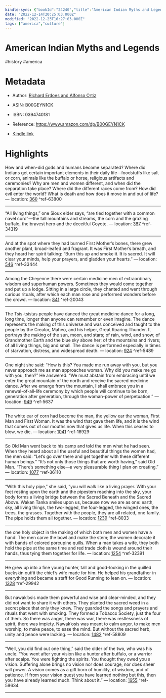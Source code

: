 ```yaml
---
kindle-sync: {"bookId":"24240","title":"American Indian Myths and Legends (The Pantheon Fairy Tale and Folklore Library)","author":"Richard Erdoes and Alfonso Ortiz","asin":"B00GEYN1CK","lastAnnotatedDate":"2021-10-11","bookImageUrl":"https://m.media-amazon.com/images/I/81Hq1qcjGbL._SY160.jpg","highlightsCount":13}
date: "2022-12-14T20:25:03.000Z"
modified: "2022-12-23T16:27:03.000Z"
tags: ["america","culture"]
---
```

# American Indian Myths and Legends

#history #america 

# Metadata

* Author: [Richard Erdoes and Alfonso Ortiz](https://www.amazon.com/Richard-Erdoes/e/B000AP6ZIG/ref=dp_byline_cont_ebooks_1)

* ASIN: B00GEYN1CK

* ISBN: 0394740181

* Reference: <https://www.amazon.com/dp/B00GEYN1CK>

* [Kindle link](kindle://book?action=open&asin=B00GEYN1CK)

# Highlights

How and when-did gods and humans become separated? Where did Indians get certain important elements in their daily life—foodstuffs like salt or corn, animals like the buffalo or horse, religious artifacts and ceremonies? Why are men and women different, and when did the separation take place? Where did the different races come from? How did evil enter the world? What is death and how does it move in and out of life? — location: [360](kindle://book?action=open&asin=B00GEYN1CK&location=360) ^ref-63800

---

“All living things,” one Sioux elder says, “are tied together with a common navel cord”—the tall mountains and streams, the corn and the grazing buffalo, the bravest hero and the deceitful Coyote. — location: [387](kindle://book?action=open&asin=B00GEYN1CK&location=387) ^ref-34319

---

And at the spot where they had burned First Mother’s bones, there grew another plant, broad-leafed and fragrant. It was First Mother’s breath, and they heard her spirit talking: “Burn this up and smoke it. It is sacred. It will clear your minds, help your prayers, and gladden your hearts.” — location: [546](kindle://book?action=open&asin=B00GEYN1CK&location=546) ^ref-33444

---

Among the Cheyenne there were certain medicine men of extraordinary wisdom and superhuman powers. Sometimes they would come together and put up a lodge. Sitting in a large circle, they chanted and went through curious rituals, after which each man rose and performed wonders before the crowd. — location: [841](kindle://book?action=open&asin=B00GEYN1CK&location=841) ^ref-20043

---

The Tsis-tsistas people have danced the great medicine dance for a long, long time, longer than anyone can remember or even imagine. The dance represents the making of this universe and was conceived and taught to the people by the Creator, Maheo, and his helper, Great Roaring Thunder. It portrays the making of the sun, moon, and stars; of rain, wind, and snow; of Grandmother Earth and the blue sky above her; of the mountains and rivers; of all living things, big and small. The dance is performed especially in times of starvation, distress, and widespread death. — location: [924](kindle://book?action=open&asin=B00GEYN1CK&location=924) ^ref-5489

---

One night she said: “How is this? You made me run away with you, but you never approach me as man approaches woman. Why did you make me go with you, then?” He answered: “We must abstain from embracing until we enter the great mountain of the north and receive the sacred medicine dance. After we emerge from the mountain, I shall embrace you in a renewal-of-all-life ceremony by which people will continue to be born, generation after generation, through the woman-power of perpetuation.” — location: [949](kindle://book?action=open&asin=B00GEYN1CK&location=949) ^ref-5637

---

The white ear of corn had become the man, the yellow ear the woman, First Man and First Woman. It was the wind that gave them life, and it is the wind that comes out of our mouths now that gives us life. When this ceases to blow, we die. — location: [1041](kindle://book?action=open&asin=B00GEYN1CK&location=1041) ^ref-18929

---

So Old Man went back to his camp and told the men what he had seen. When they heard about all the useful and beautiful things the women had, the men said: “Let’s go over there and get together with these different human beings.” “It’s not only those things that are worth having,” said Old Man. “There’s something else—a very pleasurable thing I plan on creating.” — location: [1077](kindle://book?action=open&asin=B00GEYN1CK&location=1077) ^ref-36110

---

“With this holy pipe,” she said, “you will walk like a living prayer. With your feet resting upon the earth and the pipestem reaching into the sky, your body forms a living bridge between the Sacred Beneath and the Sacred Above. Wakan Tanka smiles upon us, because now we are as one: earth, sky, all living things, the two-legged, the four-legged, the winged ones, the trees, the grasses. Together with the people, they are all related, one family. The pipe holds them all together. — location: [1239](kindle://book?action=open&asin=B00GEYN1CK&location=1239) ^ref-8033

---

the one holy object in the making of which both men and women have a hand. The men carve the bowl and make the stem; the women decorate it with bands of colored porcupine quills. When a man takes a wife, they both hold the pipe at the same time and red trade cloth is wound around their hands, thus tying them together for life. — location: [1254](kindle://book?action=open&asin=B00GEYN1CK&location=1254) ^ref-32391

---

He grew up into a fine young hunter, tall and good-looking in the quilled buckskin outfit the chief’s wife made for him. He helped his grandfather in everything and became a staff for Good Running to lean on. — location: [1328](kindle://book?action=open&asin=B00GEYN1CK&location=1328) ^ref-29942

---

But nawak’osis made them powerful and wise and clear-minded, and they did not want to share it with others. They planted the sacred weed in a secret place that only they knew. They guarded the songs and prayers and rituals that went with smoking. They formed a Tobacco Society, just the four of them. So there was anger, there was war, there was restlessness of spirit, there was impiety. Nawak’osis was meant to calm anger, to make men worship, to make peace, to ease the mind. But without the sacred herb, unity and peace were lacking. — location: [1482](kindle://book?action=open&asin=B00GEYN1CK&location=1482) ^ref-58809

---

“Well, you did find out one thing,” said the older of the two, who was his uncle. “You went after your vision like a hunter after buffalo, or a warrior after scalps. You were fighting the spirits. You thought they owed you a vision. Suffering alone brings no vision nor does courage, nor does sheer will power. A vision comes as a gift born of humility, of wisdom, and of patience. If from your vision quest you have learned nothing but this, then you have already learned much. Think about it.” — location: [1655](kindle://book?action=open&asin=B00GEYN1CK&location=1655) ^ref-59634

---
